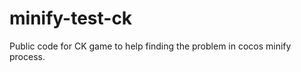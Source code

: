 minify-test-ck
==============

Public code for CK game to help finding the problem in cocos minify process.
